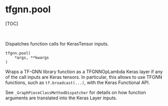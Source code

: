<!-- lint-g3mark -->

# tfgnn.pool

[TOC]

<!-- Insert buttons and diff -->

<table class="tfo-notebook-buttons tfo-api nocontent" align="left">

</table>

Dispatches function calls for KerasTensor inputs.

<pre class="devsite-click-to-copy prettyprint lang-py tfo-signature-link">
<code>tfgnn.pool(
    *args, **kwargs
)
</code></pre>

<!-- Placeholder for "Used in" -->

Wraps a TF-GNN library function as a TFGNNOpLambda Keras layer if any of the
call inputs are Keras tensors. In particular, this allows to use TFGNN
functions, such as `tf.broadcast(...)`, with the Keras Functional API.

See `_GraphPieceClassMethodDispatcher` for details on how function arguments are
translated into the Keras Layer inputs.

